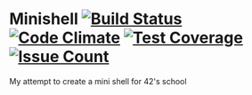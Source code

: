 # Minishell [![Build Status](https://travis-ci.org/Seluj78/Minishell.svg?branch=master)](https://travis-ci.org/Seluj78/Minishell) [![Code Climate](https://codeclimate.com/github/Seluj78/Minishell/badges/gpa.svg)](https://codeclimate.com/github/Seluj78/Minishell) [![Test Coverage](https://codeclimate.com/github/Seluj78/Minishell/badges/coverage.svg)](https://codeclimate.com/github/Seluj78/Minishell/coverage) [![Issue Count](https://codeclimate.com/github/Seluj78/Minishell/badges/issue_count.svg)](https://codeclimate.com/github/Seluj78/Minishell)
My attempt to create a mini shell for 42's school
